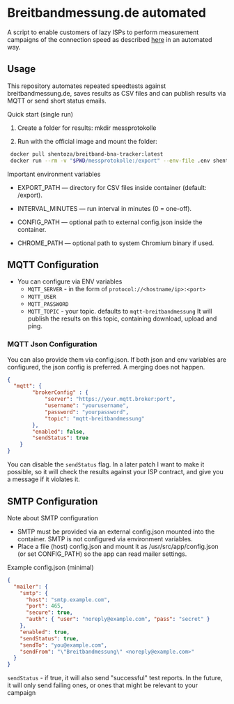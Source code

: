# Breitbandmessung.de automated

A script to enable customers of lazy ISPs to perform measurement campaigns of the connection speed as described [here](https://breitbandmessung.de/desktop-app) in an automated way.

## Usage

This repository automates repeated speedtests against breitbandmessung.de, saves results as CSV files and can publish results via MQTT or send short status emails.

Quick start (single run)
1. Create a folder for results:
   mkdir messprotokolle

2. Run with the official image and mount the folder:
  ```bash
   docker pull shentoza/breitband-bna-tracker:latest
   docker run --rm -v "$PWD/messprotokolle:/export" --env-file .env shentoza/breitband-bna-tracker:latest
  ```

Important environment variables
- EXPORT_PATH — directory for CSV files inside container (default: /export).
- INTERVAL_MINUTES — run interval in minutes (0 = one-off).

- CONFIG_PATH — optional path to external config.json inside the container.
- CHROME_PATH — optional path to system Chromium binary if used.

## MQTT Configuration
- You can configure via ENV variables
  - `MQTT_SERVER` - in the form of `protocol://<hostname/ip>:<port>`
  - `MQTT_USER`
  - `MQTT_PASSWORD`
  - `MQTT_TOPIC`  - your topic. defaults to `mqtt-breitbandmessung`
It will publish the results on this topic, containing download, upload and ping.

### MQTT Json Configuration 
You can also provide them via config.json.
If both json and env variables are configured, the json config is preferred. A merging does not happen.

```json
{
  "mqtt": {
        "brokerConfig" : {
            "server": "https://your.mqtt.broker:port",
            "username": "yourusername",
            "password": "yourpassword",
            "topic": "mqtt-breitbandmessung"
        },
        "enabled": false,
        "sendStatus": true
    }
}
```
You can disable the `sendStatus` flag. In a later patch I want to make it possible, so it will check the results against your ISP contract, and give you a message if it violates it.

## SMTP Configuration
Note about SMTP configuration
- SMTP must be provided via an external config.json mounted into the container. SMTP is not configured via environment variables.
- Place a file (host) config.json and mount it as /usr/src/app/config.json (or set CONFIG_PATH) so the app can read mailer settings.

Example config.json (minimal)
```json
{
  "mailer": {
    "smtp": {
      "host": "smtp.example.com",
      "port": 465,
      "secure": true,
      "auth": { "user": "noreply@example.com", "pass": "secret" }
    },
    "enabled": true,
    "sendStatus": true, 
    "sendTo": "you@example.com",
    "sendFrom": "\"Breitbandmessung\" <noreply@example.com>"
  }
}
```

`sendStatus` - if true, it will also send "successful" test reports. In the future, it will only send failing ones, or ones that might be relevant to your campaign